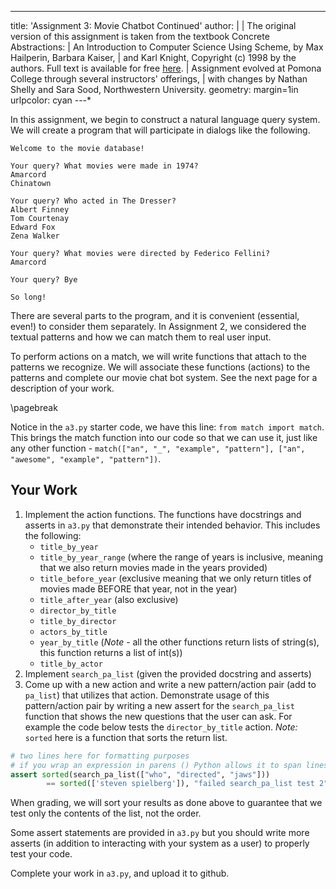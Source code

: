 ---
title: 'Assignment 3: Movie Chatbot Continued'
author: |
  | The original version of this assignment is taken from the textbook Concrete Abstractions:
  | An Introduction to Computer Science Using Scheme, by Max Hailperin, Barbara Kaiser,
  | and Karl Knight, Copyright (c) 1998 by the authors. Full text is available for free [here](http://www.gustavus.edu/+max/concrete-abstractions.html).
  | Assignment evolved at Pomona College through several instructors' offerings,
  | with changes by Nathan Shelly and Sara Sood, Northwestern University.
geometry: margin=1in
urlpcolor: cyan
---*

In this assignment, we begin to construct a natural language query system. We will create a program that will participate in dialogs like the following.

```text
Welcome to the movie database!

Your query? What movies were made in 1974?
Amarcord
Chinatown

Your query? Who acted in The Dresser?
Albert Finney
Tom Courtenay
Edward Fox
Zena Walker

Your query? What movies were directed by Federico Fellini?
Amarcord

Your query? Bye

So long!
```

There are several parts to the program, and it is convenient (essential, even!) to consider them separately. In Assignment 2, we considered the textual patterns and how we can match them to real user input.

To perform actions on a match, we will write functions that attach to the patterns we recognize. We will associate these functions (actions) to the patterns and complete our movie chat bot system. See the next page for a description of your work.

\pagebreak

Notice in the `a3.py` starter code, we have this line: `from match import match`. This brings the match function into our code so that we can use it, just like any other function - `match(["an", "_", "example", "pattern"], ["an", "awesome", "example", "pattern"])`.

## Your Work

1. Implement the action functions. The functions have docstrings and asserts in `a3.py` that demonstrate their intended behavior. This includes the following:
   - `title_by_year`
   - `title_by_year_range` (where the range of years is inclusive, meaning that we also return movies made in the years provided)
   - `title_before_year` (exclusive meaning that we only return titles of movies made BEFORE that year, not in the year)
   - `title_after_year` (also exclusive)
   - `director_by_title`
   - `title_by_director`
   - `actors_by_title`
   - `year_by_title` (_Note_ - all the other functions return lists of string(s), this function returns a list of int(s))
   - `title_by_actor`
2. Implement `search_pa_list` (given the provided docstring and asserts)
3. Come up with a new action and write a new pattern/action pair (add to `pa_list`) that utilizes that action. Demonstrate usage of this pattern/action pair by writing a new assert for the `search_pa_list` function that shows the new questions that the user can ask. For example the code below tests the `director_by_title` action. _Note:_ `sorted` here is a function that sorts the return list.

```python
# two lines here for formatting purposes
# if you wrap an expression in parens () Python allows it to span lines
assert sorted(search_pa_list(["who", "directed", "jaws"]))
        == sorted(['steven spielberg']), "failed search_pa_list test 2"
```

When grading, we will sort your results as done above to guarantee that we test only the contents of the list, not the order.

Some assert statements are provided in `a3.py` but you should write more asserts (in addition to interacting with your system as a user) to properly test your code.

Complete your work in `a3.py`, and upload it to github. 



